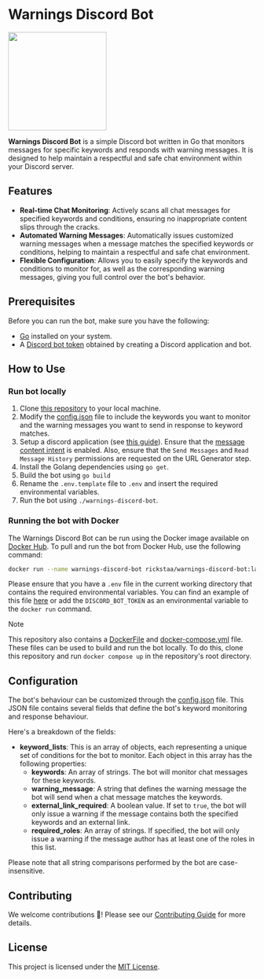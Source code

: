 # Warnings Discord Bot

<img src="https://assets-global.website-files.com/6257adef93867e50d84d30e2/636e0b5061df29d55a92d945_full_logo_blurple_RGB.svg" width="200"><br>

**Warnings Discord Bot** is a simple Discord bot written in Go that monitors messages for specific keywords and responds with warning messages. It is designed to help maintain a respectful and safe chat environment within your Discord server.

## Features

- **Real-time Chat Monitoring**: Actively scans all chat messages for specified keywords and conditions, ensuring no inappropriate content slips through the cracks.
- **Automated Warning Messages**: Automatically issues customized warning messages when a message matches the specified keywords or conditions, helping to maintain a respectful and safe chat environment.
- **Flexible Configuration**: Allows you to easily specify the keywords and conditions to monitor for, as well as the corresponding warning messages, giving you full control over the bot's behavior.

## Prerequisites

Before you can run the bot, make sure you have the following:

- [Go](https://golang.org/) installed on your system.
- A [Discord bot token](https://discord.com/developers/applications) obtained by creating a Discord application and bot.

## How to Use

### Run bot locally

1. Clone [this repository](https://github.com/rickstaa/warnings-discord-bot) to your local machine.
2. Modify the [config.json](config/config.json) file to include the keywords you want to monitor and the warning messages you want to send in response to keyword matches.
3. Setup a discord application (see [this guide](https://discordjs.guide/preparations/setting-up-a-bot-application.html#what-is-a-token-anyway)). Ensure that the [message content intent](https://discord.com/developers/docs/topics/gateway#list-of-intents) is enabled. Also, ensure that the `Send Messages` and `Read Message History` permissions are requested on the URL Generator step.
4. Install the Golang dependencies using `go get`.
5. Build the bot using `go build`
6. Rename the `.env.template` file to `.env` and insert the required environmental variables.
7. Run the bot using `./warnings-discord-bot`.

### Running the bot with Docker

The Warnings Discord Bot can be run using the Docker image available on [Docker Hub](https://hub.docker.com/r/rickstaa/warnings-discord-bot). To pull and run the bot from Docker Hub, use the following command:

```bash
docker run --name warnings-discord-bot rickstaa/warnings-discord-bot:latest
```

Please ensure that you have a `.env` file in the current working directory that contains the required environmental variables. You can find an example of this file [here](./.env.template) or add the `DISCORD_BOT_TOKEN` as an environmental variable to the `docker run` command.

> [!NOTE]
> This repository also contains a [DockerFile](./Dockerfile) and [docker-compose.yml](./docker-compose.yml) file. These files can be used to build and run the bot locally. To do this, clone this repository and run `docker compose up` in the repository's root directory.

## Configuration

The bot's behaviour can be customized through the [config.json](config/config.json) file. This JSON file contains several fields that define the bot's keyword monitoring and response behaviour.

Here's a breakdown of the fields:

- **keyword_lists**: This is an array of objects, each representing a unique set of conditions for the bot to monitor. Each object in this array has the following properties:
  - **keywords**: An array of strings. The bot will monitor chat messages for these keywords.
  - **warning_message**: A string that defines the warning message the bot will send when a chat message matches the keywords.
  - **external_link_required**: A boolean value. If set to `true`, the bot will only issue a warning if the message contains both the specified keywords and an external link.
  - **required_roles**: An array of strings. If specified, the bot will only issue a warning if the message author has at least one of the roles in this list.

Please note that all string comparisons performed by the bot are case-insensitive.

## Contributing

We welcome contributions 🚀! Please see our [Contributing Guide](CONTRIBUTING.md) for more details.

## License

This project is licensed under the [MIT License](LICENSE).
